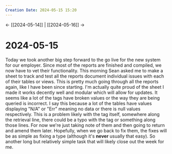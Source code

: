 ```yaml
---
Creation Date: 2024-05-15 15:20
---
```


<- [[2024-05-14]] | [[2024-05-16]]  ->

# 2024-05-15
Today we took another big step forward to the go live for the new system for our
employer. Since most of the reports are finished and compiled, we now have to
vet their functionality. This morning Sean asked me to make a sheet to track and
test all the reports document individual issues with each of their tables or
views. This is pretty much going through all the reports again, like I have been
since starting. I'm actually quite proud of the sheet I made it works decently
well and modular which will allow for updates. It seems like a lot of the tags
have broken values or the way they are being queried is incorrect. I say this
because a lot of the tables have values displaying "N/A" or "Err" meaning no
data or there is null values respectively. This is a problem likely with the tag
itself, somewhere along the retrieval line, there could be a typo with the tag
or something along those lines. For now we're just taking note of them and then
going to return and amend them later. Hopefully, when we go back to fix them,
the fixes will be as simple as fixing a type (although it's **never** usually
that easy). So another long but relatively simple task that will likely close
out the week for me.